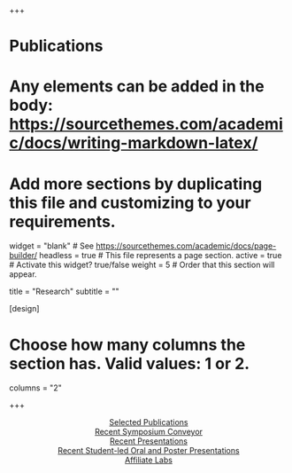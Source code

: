 +++
# Publications
# Any elements can be added in the body: https://sourcethemes.com/academic/docs/writing-markdown-latex/
# Add more sections by duplicating this file and customizing to your requirements.

widget = "blank"  # See https://sourcethemes.com/academic/docs/page-builder/
headless = true  # This file represents a page section.
active = true  # Activate this widget? true/false
weight = 5  # Order that this section will appear.

title = "Research"
subtitle = ""

[design]
  # Choose how many columns the section has. Valid values: 1 or 2.
  columns = "2"

+++

<p style="text-align:center;"><a href = "https://hsu-socialidentitylab.com/research/#publications">Selected Publications</a><br>
<a href = "https://hsu-socialidentitylab.com/research/#symposiums">Recent Symposium Conveyor</a><br>
<a href = "https://hsu-socialidentitylab.com/research/#presentations">Recent Presentations</a><br>
<a href = "https://hsu-socialidentitylab.com/research/#studentpres">Recent Student-led Oral and Poster Presentations</a><br>
<a href = "https://hsu-socialidentitylab.com/research/#affiliates">Affiliate Labs</a></p><br>
